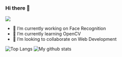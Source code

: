 ### Hi there 👋

<img src='https://i.pinimg.com/originals/8c/9a/07/8c9a079986a4ce112882fea6db3ffdee.gif'/>

- 🔭 I’m currently working on Face Recognition
- 🌱 I’m currently learning OpenCV
- 👯 I’m looking to collaborate on Web Development


![Top Langs](https://github-readme-stats.vercel.app/api/top-langs/?username=samcladson&layout=compact&theme=radical) ![My github stats](https://github-readme-stats.vercel.app/api?username=samcladson&show_icons=true&theme=radical)
